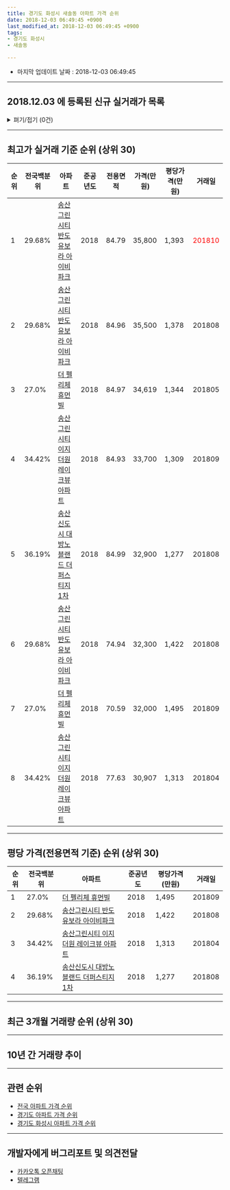 ```yaml
---
title: 경기도 화성시 새솔동 아파트 가격 순위
date: 2018-12-03 06:49:45 +0900
last_modified_at: 2018-12-03 06:49:45 +0900
tags:
- 경기도 화성시
- 새솔동

---
```


* 마지막 업데이트 날짜 : 2018-12-03 06:49:45

---

## 2018.12.03 에 등록된 신규 실거래가 목록

<details>
<summary>펴기/접기 (0건)</summary>
<div markdown="1">

|아파트|전국백분위|준공년도|전용면적|가격(만원)|평당가격(만원)|거래일|
|---|---|---|---|---|---|---|
|없음|||||||


</div>
</details>

---

## 최고가 실거래 기준 순위 (상위 30)


|순위|전국백분위|아파트|준공년도|전용면적|가격(만원)|평당가격(만원)|거래일|
|---|---|---|---|---|---|---|---|
|1|29.68%|[송산그린시티 반도유보라 아이비파크](https://search.naver.com/search.naver?query=%EA%B2%BD%EA%B8%B0%EB%8F%84+%ED%99%94%EC%84%B1%EC%8B%9C+%EC%83%88%EC%86%94%EB%8F%99+%EC%86%A1%EC%82%B0%EA%B7%B8%EB%A6%B0%EC%8B%9C%ED%8B%B0+%EB%B0%98%EB%8F%84%EC%9C%A0%EB%B3%B4%EB%9D%BC+%EC%95%84%EC%9D%B4%EB%B9%84%ED%8C%8C%ED%81%AC)|2018|84.79|35,800|1,393|<span style="color:red">201810</span>|
|2|29.68%|[송산그린시티 반도유보라 아이비파크](https://search.naver.com/search.naver?query=%EA%B2%BD%EA%B8%B0%EB%8F%84+%ED%99%94%EC%84%B1%EC%8B%9C+%EC%83%88%EC%86%94%EB%8F%99+%EC%86%A1%EC%82%B0%EA%B7%B8%EB%A6%B0%EC%8B%9C%ED%8B%B0+%EB%B0%98%EB%8F%84%EC%9C%A0%EB%B3%B4%EB%9D%BC+%EC%95%84%EC%9D%B4%EB%B9%84%ED%8C%8C%ED%81%AC)|2018|84.96|35,500|1,378|201808|
|3|27.0%|[더 펠리체 휴먼빌](https://search.naver.com/search.naver?query=%EA%B2%BD%EA%B8%B0%EB%8F%84+%ED%99%94%EC%84%B1%EC%8B%9C+%EC%83%88%EC%86%94%EB%8F%99+%EB%8D%94+%ED%8E%A0%EB%A6%AC%EC%B2%B4+%ED%9C%B4%EB%A8%BC%EB%B9%8C)|2018|84.97|34,619|1,344|201805|
|4|34.42%|[송산그린시티 이지더원 레이크뷰 아파트](https://search.naver.com/search.naver?query=%EA%B2%BD%EA%B8%B0%EB%8F%84+%ED%99%94%EC%84%B1%EC%8B%9C+%EC%83%88%EC%86%94%EB%8F%99+%EC%86%A1%EC%82%B0%EA%B7%B8%EB%A6%B0%EC%8B%9C%ED%8B%B0+%EC%9D%B4%EC%A7%80%EB%8D%94%EC%9B%90+%EB%A0%88%EC%9D%B4%ED%81%AC%EB%B7%B0+%EC%95%84%ED%8C%8C%ED%8A%B8)|2018|84.93|33,700|1,309|201809|
|5|36.19%|[송산신도시 대방노블랜드 더퍼스티지 1차](https://search.naver.com/search.naver?query=%EA%B2%BD%EA%B8%B0%EB%8F%84+%ED%99%94%EC%84%B1%EC%8B%9C+%EC%83%88%EC%86%94%EB%8F%99+%EC%86%A1%EC%82%B0%EC%8B%A0%EB%8F%84%EC%8B%9C+%EB%8C%80%EB%B0%A9%EB%85%B8%EB%B8%94%EB%9E%9C%EB%93%9C+%EB%8D%94%ED%8D%BC%EC%8A%A4%ED%8B%B0%EC%A7%80+1%EC%B0%A8)|2018|84.99|32,900|1,277|201808|
|6|29.68%|[송산그린시티 반도유보라 아이비파크](https://search.naver.com/search.naver?query=%EA%B2%BD%EA%B8%B0%EB%8F%84+%ED%99%94%EC%84%B1%EC%8B%9C+%EC%83%88%EC%86%94%EB%8F%99+%EC%86%A1%EC%82%B0%EA%B7%B8%EB%A6%B0%EC%8B%9C%ED%8B%B0+%EB%B0%98%EB%8F%84%EC%9C%A0%EB%B3%B4%EB%9D%BC+%EC%95%84%EC%9D%B4%EB%B9%84%ED%8C%8C%ED%81%AC)|2018|74.94|32,300|1,422|201808|
|7|27.0%|[더 펠리체 휴먼빌](https://search.naver.com/search.naver?query=%EA%B2%BD%EA%B8%B0%EB%8F%84+%ED%99%94%EC%84%B1%EC%8B%9C+%EC%83%88%EC%86%94%EB%8F%99+%EB%8D%94+%ED%8E%A0%EB%A6%AC%EC%B2%B4+%ED%9C%B4%EB%A8%BC%EB%B9%8C)|2018|70.59|32,000|1,495|201809|
|8|34.42%|[송산그린시티 이지더원 레이크뷰 아파트](https://search.naver.com/search.naver?query=%EA%B2%BD%EA%B8%B0%EB%8F%84+%ED%99%94%EC%84%B1%EC%8B%9C+%EC%83%88%EC%86%94%EB%8F%99+%EC%86%A1%EC%82%B0%EA%B7%B8%EB%A6%B0%EC%8B%9C%ED%8B%B0+%EC%9D%B4%EC%A7%80%EB%8D%94%EC%9B%90+%EB%A0%88%EC%9D%B4%ED%81%AC%EB%B7%B0+%EC%95%84%ED%8C%8C%ED%8A%B8)|2018|77.63|30,907|1,313|201804|


---

## 평당 가격(전용면적 기준) 순위 (상위 30)


|순위|전국백분위|아파트|준공년도|평당가격(만원)|거래일|
|---|---|---|---|---|---|
|1|27.0%|[더 펠리체 휴먼빌](https://search.naver.com/search.naver?query=%EA%B2%BD%EA%B8%B0%EB%8F%84+%ED%99%94%EC%84%B1%EC%8B%9C+%EC%83%88%EC%86%94%EB%8F%99+%EB%8D%94+%ED%8E%A0%EB%A6%AC%EC%B2%B4+%ED%9C%B4%EB%A8%BC%EB%B9%8C)|2018|1,495|201809|
|2|29.68%|[송산그린시티 반도유보라 아이비파크](https://search.naver.com/search.naver?query=%EA%B2%BD%EA%B8%B0%EB%8F%84+%ED%99%94%EC%84%B1%EC%8B%9C+%EC%83%88%EC%86%94%EB%8F%99+%EC%86%A1%EC%82%B0%EA%B7%B8%EB%A6%B0%EC%8B%9C%ED%8B%B0+%EB%B0%98%EB%8F%84%EC%9C%A0%EB%B3%B4%EB%9D%BC+%EC%95%84%EC%9D%B4%EB%B9%84%ED%8C%8C%ED%81%AC)|2018|1,422|201808|
|3|34.42%|[송산그린시티 이지더원 레이크뷰 아파트](https://search.naver.com/search.naver?query=%EA%B2%BD%EA%B8%B0%EB%8F%84+%ED%99%94%EC%84%B1%EC%8B%9C+%EC%83%88%EC%86%94%EB%8F%99+%EC%86%A1%EC%82%B0%EA%B7%B8%EB%A6%B0%EC%8B%9C%ED%8B%B0+%EC%9D%B4%EC%A7%80%EB%8D%94%EC%9B%90+%EB%A0%88%EC%9D%B4%ED%81%AC%EB%B7%B0+%EC%95%84%ED%8C%8C%ED%8A%B8)|2018|1,313|201804|
|4|36.19%|[송산신도시 대방노블랜드 더퍼스티지 1차](https://search.naver.com/search.naver?query=%EA%B2%BD%EA%B8%B0%EB%8F%84+%ED%99%94%EC%84%B1%EC%8B%9C+%EC%83%88%EC%86%94%EB%8F%99+%EC%86%A1%EC%82%B0%EC%8B%A0%EB%8F%84%EC%8B%9C+%EB%8C%80%EB%B0%A9%EB%85%B8%EB%B8%94%EB%9E%9C%EB%93%9C+%EB%8D%94%ED%8D%BC%EC%8A%A4%ED%8B%B0%EC%A7%80+1%EC%B0%A8)|2018|1,277|201808|


---

## 최근 3개월 거래량 순위 (상위 30)


<div style="width:100%;">
    <canvas id="deal_count_ranking" height="250"></canvas>
</div>


<script>
new Chart(document.getElementById("deal_count_ranking"), {
    type: 'horizontalBar',
    data: {
        labels: ['송산그린시티 이지더원 레이크뷰 아파트', '송산그린시티 반도유보라 아이비파크'],
        datasets: [{
            label: '실거래 수',
            data: [2, 1],
            borderColor: "rgba(255, 0, 128, 1)",
            backgroundColor: "rgba(255, 0, 128, 0.5)",
            fill: false,
        }]
    },
    options: {
        responsive: true,
        title: {
            display: true,
            text: '최근 3개월 거래량 순위'
        },
        tooltips: {
            mode: 'index',
            intersect: false,
            callbacks: {
                title: function(tooltipItems, data) {
                    return "실거래 수:";
                },
                label: function(tooltipItem, data) {
                    return data.labels[tooltipItem.index] + ": " + tooltipItem.xLabel;
                }
            }
        },
        hover: {
            mode: 'nearest',
            intersect: true
        },
        scales: {
            xAxes: [{
                display: true,
                scaleLabel: {
                    display: true,
                    labelString: '실거래 수'
                },
                ticks: {
                    suggestedMin: 0,
                }
            }],
            yAxes: [{
                display: true,
                ticks: {
                    autoSkip: false,
                    callback: function(value, index, values) {
                        if (value.length > 15)
                            return value.substr(0, 13) + "...";
                        else
                            return value;
                    }
                },
                scaleLabel: {
                    display: false,
                }
            }]
        }
    }
});

</script>


---

## 10년 간 거래량 추이


<div style="width:100%;">
    <canvas id="deal_progress" height="250"></canvas>
</div>

<script>
new Chart(document.getElementById("deal_progress"), {
    type: 'line',
    data: {
        labels: ['200812','200901','200902','200903','200904','200905','200906','200907','200908','200909','200910','200911','200912','201001','201002','201003','201004','201005','201006','201007','201008','201009','201010','201011','201012','201101','201102','201103','201104','201105','201106','201107','201108','201109','201110','201111','201112','201201','201202','201203','201204','201205','201206','201207','201208','201209','201210','201211','201212','201301','201302','201303','201304','201305','201306','201307','201308','201309','201310','201311','201312','201401','201402','201403','201404','201405','201406','201407','201408','201409','201410','201411','201412','201501','201502','201503','201504','201505','201506','201507','201508','201509','201510','201511','201512','201601','201602','201603','201604','201605','201606','201607','201608','201609','201610','201611','201612','201701','201702','201703','201704','201705','201706','201707','201708','201709','201710','201711','201712','201801','201802','201803','201804','201805','201806','201807','201808','201809','201810','201811','201812'],
        datasets: [{
            label: '실거래 수',
            pointRadius: 1,
            data: [0, 0, 0, 0, 0, 0, 0, 0, 0, 0, 0, 0, 0, 0, 0, 0, 0, 0, 0, 0, 0, 0, 0, 0, 0, 0, 0, 0, 0, 0, 0, 0, 0, 0, 0, 0, 0, 0, 0, 0, 0, 0, 0, 0, 0, 0, 0, 0, 0, 0, 0, 0, 0, 0, 0, 0, 0, 0, 0, 0, 0, 0, 0, 0, 0, 0, 0, 0, 0, 0, 0, 0, 0, 0, 0, 0, 0, 0, 0, 0, 0, 0, 0, 0, 0, 0, 0, 0, 0, 0, 0, 0, 0, 0, 0, 0, 0, 0, 0, 0, 0, 0, 0, 0, 0, 0, 0, 0, 0, 0, 1, 3, 1, 2, 3, 5, 6, 5, 3, 0, 0],
            borderColor: "rgba(255, 201, 14, 1)",
            backgroundColor: "rgba(255, 201, 14, 0.5)",
            fill: true,
        }]
    },
    options: {
        responsive: true,
        title: {
            display: true,
            text: '10년간 거래량 추이'
        },
        tooltips: {
            mode: 'index',
            intersect: false,
        },
        hover: {
            mode: 'nearest',
            intersect: true
        },
        scales: {
            xAxes: [{
                display: true,
                scaleLabel: {
                    display: true,
                    labelString: '년/월'
                }
            }],
            yAxes: [{
                display: true,
                ticks: {
                    suggestedMin: 0,
                },
                scaleLabel: {
                    display: true,
                    labelString: '실거래 수'
                }
            }]
        }
    }
});

</script>


---

## 관련 순위

- [전국 아파트 가격 순위](https://inasie.github.io/apt-ranking/전국)
- [경기도 아파트 가격 순위](https://inasie.github.io/apt-ranking/경기도)
- [경기도 화성시 아파트 가격 순위](https://inasie.github.io/apt-ranking/경기도-화성시)


---

## 개발자에게 버그리포트 및 의견전달

- [카카오톡 오픈채팅](https://open.kakao.com/o/gLJUAP4)
- [텔레그램](https://t.me/inasie)

